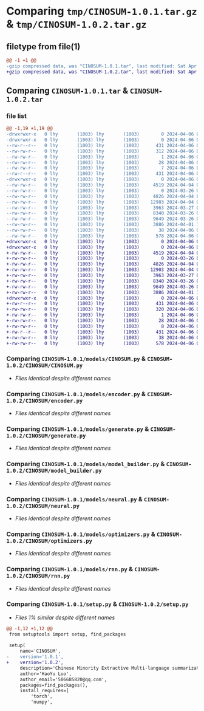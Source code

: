 # Comparing `tmp/CINOSUM-1.0.1.tar.gz` & `tmp/CINOSUM-1.0.2.tar.gz`

## filetype from file(1)

```diff
@@ -1 +1 @@
-gzip compressed data, was "CINOSUM-1.0.1.tar", last modified: Sat Apr  6 02:57:50 2024, max compression
+gzip compressed data, was "CINOSUM-1.0.2.tar", last modified: Sat Apr  6 03:01:28 2024, max compression
```

## Comparing `CINOSUM-1.0.1.tar` & `CINOSUM-1.0.2.tar`

### file list

```diff
@@ -1,19 +1,19 @@
-drwxrwxr-x   0 lhy       (1003) lhy       (1003)        0 2024-04-06 02:57:50.142093 CINOSUM-1.0.1/
-drwxrwxr-x   0 lhy       (1003) lhy       (1003)        0 2024-04-06 02:57:50.142093 CINOSUM-1.0.1/CINOSUM.egg-info/
--rw-r--r--   0 lhy       (1003) lhy       (1003)      431 2024-04-06 02:57:50.000000 CINOSUM-1.0.1/CINOSUM.egg-info/PKG-INFO
--rw-rw-r--   0 lhy       (1003) lhy       (1003)      312 2024-04-06 02:57:50.000000 CINOSUM-1.0.1/CINOSUM.egg-info/SOURCES.txt
--rw-rw-r--   0 lhy       (1003) lhy       (1003)        1 2024-04-06 02:57:50.000000 CINOSUM-1.0.1/CINOSUM.egg-info/dependency_links.txt
--rw-rw-r--   0 lhy       (1003) lhy       (1003)       28 2024-04-06 02:57:50.000000 CINOSUM-1.0.1/CINOSUM.egg-info/requires.txt
--rw-rw-r--   0 lhy       (1003) lhy       (1003)        7 2024-04-06 02:57:50.000000 CINOSUM-1.0.1/CINOSUM.egg-info/top_level.txt
--rw-r--r--   0 lhy       (1003) lhy       (1003)      431 2024-04-06 02:57:50.142093 CINOSUM-1.0.1/PKG-INFO
-drwxrwxr-x   0 lhy       (1003) lhy       (1003)        0 2024-04-06 02:57:50.142093 CINOSUM-1.0.1/models/
--rw-rw-r--   0 lhy       (1003) lhy       (1003)     4519 2024-04-04 04:13:54.000000 CINOSUM-1.0.1/models/CINOSUM.py
--rw-rw-r--   0 lhy       (1003) lhy       (1003)        0 2024-03-26 02:05:37.000000 CINOSUM-1.0.1/models/__init__.py
--rw-rw-r--   0 lhy       (1003) lhy       (1003)     4826 2024-04-04 01:47:17.000000 CINOSUM-1.0.1/models/encoder.py
--rw-rw-r--   0 lhy       (1003) lhy       (1003)    12903 2024-04-04 03:41:49.000000 CINOSUM-1.0.1/models/generate.py
--rw-rw-r--   0 lhy       (1003) lhy       (1003)     3963 2024-03-27 01:19:12.000000 CINOSUM-1.0.1/models/model_builder.py
--rw-rw-r--   0 lhy       (1003) lhy       (1003)     8340 2024-03-26 02:05:37.000000 CINOSUM-1.0.1/models/neural.py
--rw-rw-r--   0 lhy       (1003) lhy       (1003)     9649 2024-03-26 02:05:37.000000 CINOSUM-1.0.1/models/optimizers.py
--rw-rw-r--   0 lhy       (1003) lhy       (1003)     3886 2024-04-01 13:19:09.000000 CINOSUM-1.0.1/models/rnn.py
--rw-rw-r--   0 lhy       (1003) lhy       (1003)       38 2024-04-06 02:57:50.142093 CINOSUM-1.0.1/setup.cfg
--rw-rw-r--   0 lhy       (1003) lhy       (1003)      578 2024-04-06 02:57:30.000000 CINOSUM-1.0.1/setup.py
+drwxrwxr-x   0 lhy       (1003) lhy       (1003)        0 2024-04-06 03:01:28.794221 CINOSUM-1.0.2/
+drwxrwxr-x   0 lhy       (1003) lhy       (1003)        0 2024-04-06 03:01:28.794221 CINOSUM-1.0.2/CINOSUM/
+-rw-rw-r--   0 lhy       (1003) lhy       (1003)     4519 2024-04-04 04:13:54.000000 CINOSUM-1.0.2/CINOSUM/CINOSUM.py
+-rw-rw-r--   0 lhy       (1003) lhy       (1003)        0 2024-03-26 02:05:37.000000 CINOSUM-1.0.2/CINOSUM/__init__.py
+-rw-rw-r--   0 lhy       (1003) lhy       (1003)     4826 2024-04-04 01:47:17.000000 CINOSUM-1.0.2/CINOSUM/encoder.py
+-rw-rw-r--   0 lhy       (1003) lhy       (1003)    12903 2024-04-04 03:41:49.000000 CINOSUM-1.0.2/CINOSUM/generate.py
+-rw-rw-r--   0 lhy       (1003) lhy       (1003)     3963 2024-03-27 01:19:12.000000 CINOSUM-1.0.2/CINOSUM/model_builder.py
+-rw-rw-r--   0 lhy       (1003) lhy       (1003)     8340 2024-03-26 02:05:37.000000 CINOSUM-1.0.2/CINOSUM/neural.py
+-rw-rw-r--   0 lhy       (1003) lhy       (1003)     9649 2024-03-26 02:05:37.000000 CINOSUM-1.0.2/CINOSUM/optimizers.py
+-rw-rw-r--   0 lhy       (1003) lhy       (1003)     3886 2024-04-01 13:19:09.000000 CINOSUM-1.0.2/CINOSUM/rnn.py
+drwxrwxr-x   0 lhy       (1003) lhy       (1003)        0 2024-04-06 03:01:28.794221 CINOSUM-1.0.2/CINOSUM.egg-info/
+-rw-r--r--   0 lhy       (1003) lhy       (1003)      431 2024-04-06 03:01:28.000000 CINOSUM-1.0.2/CINOSUM.egg-info/PKG-INFO
+-rw-rw-r--   0 lhy       (1003) lhy       (1003)      320 2024-04-06 03:01:28.000000 CINOSUM-1.0.2/CINOSUM.egg-info/SOURCES.txt
+-rw-rw-r--   0 lhy       (1003) lhy       (1003)        1 2024-04-06 03:01:28.000000 CINOSUM-1.0.2/CINOSUM.egg-info/dependency_links.txt
+-rw-rw-r--   0 lhy       (1003) lhy       (1003)       28 2024-04-06 03:01:28.000000 CINOSUM-1.0.2/CINOSUM.egg-info/requires.txt
+-rw-rw-r--   0 lhy       (1003) lhy       (1003)        8 2024-04-06 03:01:28.000000 CINOSUM-1.0.2/CINOSUM.egg-info/top_level.txt
+-rw-r--r--   0 lhy       (1003) lhy       (1003)      431 2024-04-06 03:01:28.794221 CINOSUM-1.0.2/PKG-INFO
+-rw-rw-r--   0 lhy       (1003) lhy       (1003)       38 2024-04-06 03:01:28.794221 CINOSUM-1.0.2/setup.cfg
+-rw-rw-r--   0 lhy       (1003) lhy       (1003)      578 2024-04-06 03:01:26.000000 CINOSUM-1.0.2/setup.py
```

### Comparing `CINOSUM-1.0.1/models/CINOSUM.py` & `CINOSUM-1.0.2/CINOSUM/CINOSUM.py`

 * *Files identical despite different names*

### Comparing `CINOSUM-1.0.1/models/encoder.py` & `CINOSUM-1.0.2/CINOSUM/encoder.py`

 * *Files identical despite different names*

### Comparing `CINOSUM-1.0.1/models/generate.py` & `CINOSUM-1.0.2/CINOSUM/generate.py`

 * *Files identical despite different names*

### Comparing `CINOSUM-1.0.1/models/model_builder.py` & `CINOSUM-1.0.2/CINOSUM/model_builder.py`

 * *Files identical despite different names*

### Comparing `CINOSUM-1.0.1/models/neural.py` & `CINOSUM-1.0.2/CINOSUM/neural.py`

 * *Files identical despite different names*

### Comparing `CINOSUM-1.0.1/models/optimizers.py` & `CINOSUM-1.0.2/CINOSUM/optimizers.py`

 * *Files identical despite different names*

### Comparing `CINOSUM-1.0.1/models/rnn.py` & `CINOSUM-1.0.2/CINOSUM/rnn.py`

 * *Files identical despite different names*

### Comparing `CINOSUM-1.0.1/setup.py` & `CINOSUM-1.0.2/setup.py`

 * *Files 1% similar despite different names*

```diff
@@ -1,12 +1,12 @@
 from setuptools import setup, find_packages
 
 setup(
     name='CINOSUM',
-    version='1.0.1',
+    version='1.0.2',
     description='Chinese Minority Extractive Multi-language summarization project',
     author='HaoYu Luo',
     author_email='506685820@qq.com',
     packages=find_packages(),
     install_requires=[
         'torch',
         'numpy',
```

